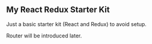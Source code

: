 ## My React Redux Starter Kit

Just a basic starter kit (React and Redux) to avoid setup.

Router will be introduced later.
